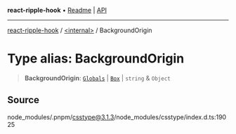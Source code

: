 **react-ripple-hook** • [Readme](../../README.md) \| [API](../../globals.md)

---

[react-ripple-hook](../../README.md) / [\<internal\>](../README.md) / BackgroundOrigin

# Type alias: BackgroundOrigin

> **BackgroundOrigin**: [`Globals`](Globals.md) \| [`Box`](Box.md) \| `string` & `Object`

## Source

node_modules/.pnpm/csstype@3.1.3/node_modules/csstype/index.d.ts:19025
